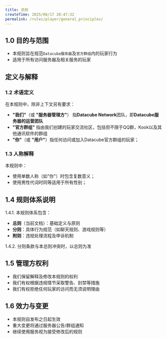 ```yaml
---
title: 总则
createTime: 2025/06/17 20:47:32
permalink: /rules/player/general_principles/
---
```


## 1.0 目的与范围
- 本规则旨在规范`Datacube服务器`及`官方群组`内的玩家行为
- 适用于所有访问服务器及相关服务的玩家


## 定义与解释

### 1.2 术语定义

在本规则中，除非上下文另有要求：

 - **"我们"**（或 **"服务器管理方"**） 指**Datacube Network**团队，即**Datacube服务器的运营团队**
 - **"官方群组"** 指由我们创建的玩家交流社区，包括但不限于QQ群，Kook以及其他通讯软件的群组 
 - **"你"**（或 **"用户"**）指任何访问或加入Datacube官方群组的玩家；

### 1.3 人称解释
本规则中：
- 使用单数人称（如"你"）时包含复数意义；
- 使用男性代词时同等适用于所有性别；

## 1.4 规则体系说明
1.4.1. 本规则体系包含：
- **总则**（当前文档）：基础定义与原则
- **分则**：具体行为规范（如聊天规则、游戏规则等）
- **附则**：违规处理流程及申诉机制

1.4.2. 分则条款与本总则冲突时，以总则为准

## 1.5 管理方权利
- 我们保留解释及修改本规则的权利
- 我们有权根据违规情节采取警告、封禁等措施
- 我们有权拒绝任何玩家的访问而无须说明理由

## 1.6 效力与变更
- 本规则自发布之日起生效
- 重大变更将通过服务器公告/群组通知
- 继续使用服务视为接受修改后的规则

